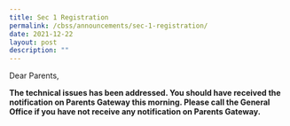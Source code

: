 ```yaml
---
title: Sec 1 Registration
permalink: /cbss/announcements/sec-1-registration/
date: 2021-12-22
layout: post
description: ""
---
```


<p>Dear Parents,</p>
<p><strong>The technical issues has been addressed. You should have received the notification on Parents Gateway this morning. Please call the General Office if you have not receive any notification on Parents Gateway.<br /></strong></p>
